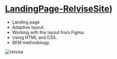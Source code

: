 # [LandingPage-RelviseSite](https://chkkris.github.io/LandingPage-Relvise/))
* Landing page
* Adaptive layout.
* Working with the layout from Figma.
* Using HTML and CSS.
* BEM methodology.
  
![relvise](https://github.com/ChkKris/LandingPage-Relvise/assets/105452997/f45c96f0-c1fb-4b3b-badd-570da1c2df2a)
